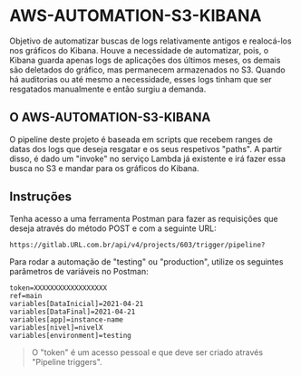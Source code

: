 # AWS-AUTOMATION-S3-KIBANA
Objetivo de automatizar buscas de logs relativamente antigos e realocá-los nos gráficos do Kibana. Houve a necessidade de automatizar, pois, o Kibana guarda apenas logs de aplicações dos últimos meses, os demais são deletados do gráfico, mas permanecem armazenados no S3. Quando há auditorias ou até mesmo a necessidade, esses logs tinham que ser resgatados manualmente e então surgiu a demanda.


## O AWS-AUTOMATION-S3-KIBANA
O pipeline deste projeto é baseada em scripts que recebem ranges de datas dos logs que deseja resgatar e os seus respetivos "paths". A partir disso, é dado um "invoke" no serviço Lambda já existente e irá fazer essa busca no S3 e mandar para os gráficos do Kibana.

## Instruções
Tenha acesso a uma ferramenta Postman para fazer as requisições que deseja através do método POST e com a seguinte URL:
```
https://gitlab.URL.com.br/api/v4/projects/603/trigger/pipeline?
````

Para rodar a automação de "testing" ou "production", utilize os seguintes parâmetros de variáveis no Postman:
```
token=XXXXXXXXXXXXXXXXXX
ref=main
variables[DataInicial]=2021-04-21
variables[DataFinal]=2021-04-21
variables[app]=instance-name
variables[nivel]=nivelX
variables[environment]=testing
```
> O "token" é um acesso pessoal e que deve ser criado através "Pipeline triggers".

